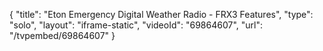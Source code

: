 {
    "title": "Eton Emergency Digital Weather Radio - FRX3 Features",
    "type": "solo",
    "layout": "iframe-static",
    "videoId": "69864607",
    "url": "\/tvpembed\/69864607"
}